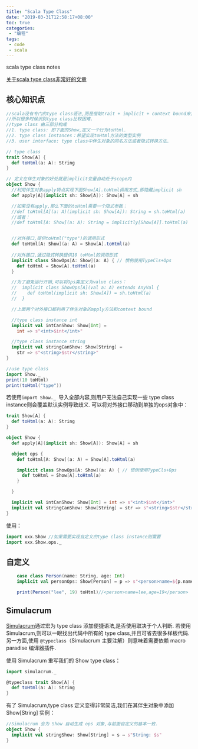 ```yaml
---
title: "Scala Type Class"
date: "2019-03-31T12:58:17+08:00"
toc: true
categories:
 - "编程"
tags:
 - code
 - scala
---
```

 
scala type class notes

<!--more-->

[关于scala type class非常好的文章](https://scalac.io/typeclasses-in-scala)

## 核心知识点
```scala
//scala没有专门的type class语法,而是借助trait + implicit + context bound来实现的,
//所以很多时候识别type class比较困难.
//type class 由三部分构成
//1. type class: 即下面的Show,定义一个行为toHtml.
//2. type class instances：希望实现toHtml方法的类型实例
//3. user interface: type class中伴生对象的同名方法或者隐式转换方法.

// type class
trait Show[A] {
  def toHtml(a: A): String
}

// 定义在伴生对象的好处就是implicit变量自动处于scope内
object Show {
  //利用伴生对象apply特点实现下面Show[A].toHtml调用方式,即隐藏implicit sh
  def apply[A](implicit sh: Show[A]): Show[A] = sh

  //如果没有apply,那么下面的toHtml需要一个隐式参数：
  //def toHtml[A](a: A)(implicit sh: Show[A]): String = sh.toHtml(a)
  //或者：
  //def toHtml[A: Show](a: A): String = implicitly[Show[A]].toHtml(a)


  //对外接口,提供toHtml("type")的调用形式
  def toHtml[A: Show](a: A) = Show[A].toHtml(a)
  
  //对外接口,通过隐式转换提供10 toHtml的调用形式
  implicit class ShowOps[A: Show](a: A) { // 惯例使用TypeCls+Ops
    def toHtml = Show[A].toHtml(a)
  }

  //为了避免运行开销,可以将Ops类定义为value class：
  //  implicit class ShowOps[A](val a: A) extends AnyVal {
  //    def toHtml(implicit sh: Show[A]) = sh.toHtml(a)
  //  }

  //上面两个对外接口都利用了伴生对象的apply方法和context bound

  //type class instance int
  implicit val intCanShow: Show[Int] =
    int => s"<int>$int</int>"

  //type class instance string
  implicit val stringCanShow: Show[String] =
    str => s"<string>$str</string>"
}

//use type class
import Show._
print(10 toHtml)
print(toHtml("type"))
```

若使用`import Show._ `导入全部内容,则用户无法自己实现一些 type class instance则会覆盖默认实例导致歧义.
可以将对外接口移动到单独的ops对象中：
```scala
trait Show[A] {
  def toHtml(a: A): String
}

object Show {
  def apply[A](implicit sh: Show[A]): Show[A] = sh

  object ops {
    def toHtml[A: Show](a: A) = Show[A].toHtml(a)

    implicit class ShowOps[A: Show](a: A) { // 惯例使用TypeCls+Ops
      def toHtml = Show[A].toHtml(a)
    }

  }

  implicit val intCanShow: Show[Int] = int => s"<int>$int</int>"
  implicit val stringCanShow: Show[String] = str => s"<string>$str</string>"
}
```
使用：
```scala
import xxx.Show //如果需要实现自定义的type class instance则需要
import xxx.Show.ops._
```

## 自定义
```scala
    case class Person(name: String, age: Int)
    implicit val personOps: Show[Person] = p => s"<person>name=${p.name},age=${p.age}</person>"

    print(Person("lee", 19) toHtml)//<person>name=lee,age=19</person>

```

## Simulacrum

[Simulacrum](https://github.com/typelevel/simulacrum)通过宏为 type class 添加便捷语法,是否使用取决于个人判断.
若使用 Simulacrum,则可以一眼找出代码中所有的 type class,并且可省去很多样板代码.
另一方面,使用 `@typeclass`（Simulacrum 主要注解）则意味着需要依赖 macro paradise 编译器插件.

使用 Simulacrum 重写我们的 Show type class：
```scala
import simulacrum._

@typeclass trait Show[A] {
  def toHtml(a: A): String
}
```
有了 Simulacrum,type class 定义变得非常简洁,我们在其伴生对象中添加 Show[String] 实例：

```scala
//Simulacrum 会为 Show 自动生成 ops 对象,与前面自定义的基本一致.
object Show {
  implicit val stringShow: Show[String] = s ⇒ s"String: $s"
}
```